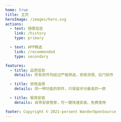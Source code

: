 ```yaml
---
home: true
title: 主页
heroImage: /images/hero.svg
actions:
  - text: 随便逛逛
    link: /history
    type: primary

  - text: APP精选
    link: /recommended
    type: secondary

features:
  - title: 品质佳软
    details: 所有软件均经过严格筛选，拒绝流氓、后门软件

  - title: 拒绝选择
    details: 同一种功能的软件，只保留评分最高的一款

  - title: 极简安装
    details: 自带安装管家，可一键快速安装、免费使用

footer: Copyright © 2021-persent WanderOpenSource
---
```

